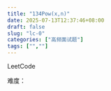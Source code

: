 ```yaml
---
title: "134Pow(x,n)"
date: 2025-07-13T12:37:46+08:00
draft: false
slug: "lc-0"
categories: ["高频面试题"]
tags: ["",""]
---
```


LeetCode

难度：

<!--more-->

```cpp

```
